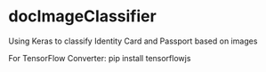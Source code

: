 # docImageClassifier

Using Keras to classify Identity Card and Passport based on images

For TensorFlow Converter: pip install tensorflowjs
